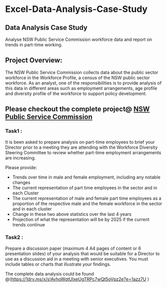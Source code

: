 # Excel-Data-Analysis-Case-Study
## Data Analysis Case Study
Analyse NSW Public Service Commission workforce data and report on trends in part-time working.
## Project Overview:
The NSW Public Service Commission collects data about the public sector workforce in the Workforce Profile, a census of the NSW public sector workforce.
As an analyst, one of the responsibilities is to provide analysis of this data in different areas such as employment arrangements, age profile and diversity profile of the workforce to support policy development.
## Please checkout the complete project@ [NSW Public Service Commission](https://www.theforage.com/modules/LEvP9qwXSHsaZDBnB/nPK6hamNzQY7PwShm)


### Task1 :
It is been asked to prepare analysis on part-time employees to brief your Director prior to a meeting they are attending with the Workforce Diversity Steering Committee to review whether part-time employment arrangements are increasing.

Please provide:

- Trends over time in male and female employment, including any notable changes
- The current representation of part time employees in the sector and in each Cluster
- The current representation of male and female part time employees as a proportion of the respective male and the female workforce in the sector and in each cluster
- Change in these two above statistics over the last 4 years
- Projection of what the representation will be by 2025 if the current trends continue

### Task2 :
Prepare a discussion paper (maximum 4 A4 pages of content or 6 presentation slides) of your analysis that would be suitable for a Director to use as a discussion aid in a meeting with senior executives. You must include tables or charts that illustrate your findings.

The complete data analysis could be found @(https://1drv.ms/x/s!AvhoWqtUlxeUgTRPc7wQt5oVpz2e?e=1azz7U )
